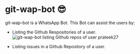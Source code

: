 # git-wap-bot :sunglasses:

git-wap-bot is a WhatsApp Bot. This Bot can assist the users by:
* Listing the Github Respositories of a user.
![](Pictures/get_repos.png "git-wap-bot listing Github repos of user prateek27")

* Listing issues in a Github Repository of a user.



